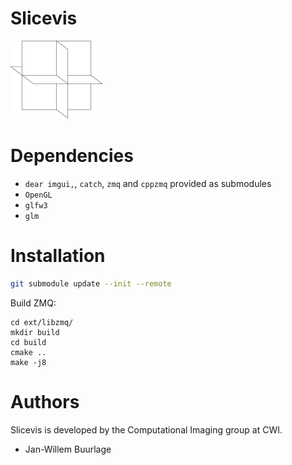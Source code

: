 Slicevis
========

![](docs/logo.png)

Dependencies
============

* `dear imgui,`, `catch`, `zmq` and `cppzmq` provided as submodules
* `OpenGL`
* `glfw3`
* `glm`

Installation
============

```bash
git submodule update --init --remote
```

Build ZMQ:

```
cd ext/libzmq/
mkdir build
cd build
cmake ..
make -j8
```

Authors
=======

Slicevis is developed by the Computational Imaging group at CWI.

- Jan-Willem Buurlage
